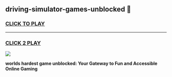 
## driving-simulator-games-unblocked 👋
<h3>
<a href="https://premium.freeplayer.one?title=driving-simulator-games-unblocked&ref=14F">CLICK TO PLAY</a></h3>
<hr>

<h3>
<a href="https://premium.freeplayer.one?title=driving-simulator-games-unblocked&ref=14F">CLICK 2 PLAY</a>
  
</h3>

<a href="https://premium.freeplayer.one?title=driving-simulator-games-unblocked&ref=12F/"><img src="https://clearcache.store/games.png"></a>


**worlds hardest game unblocked: Your Gateway to Fun and Accessible Online Gaming**
